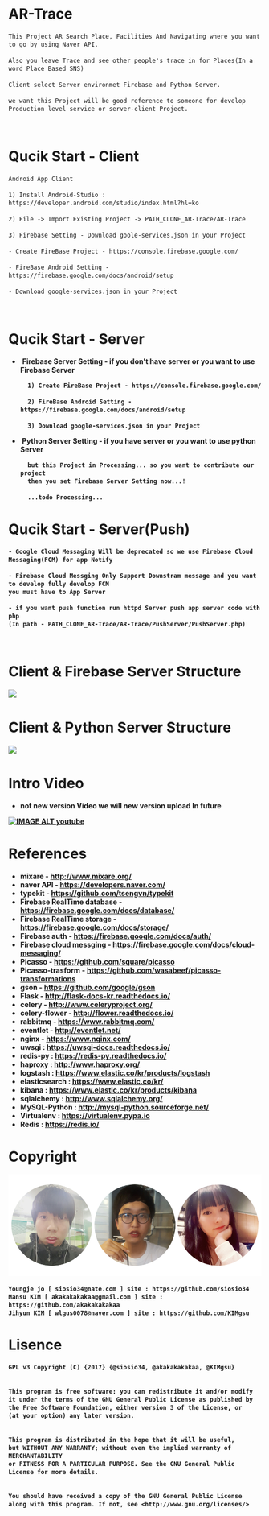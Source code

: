 # AR-Trace

    This Project AR Search Place, Facilities And Navigating where you want to go by using Naver API.

    Also you leave Trace and see other people's trace in for Places(In a word Place Based SNS)

    Client select Server environmet Firebase and Python Server.

    we want this Project will be good reference to someone for develop Production level service or server-client Project. 
    
# Qucik Start - Client

    Android App Client

    1) Install Android-Studio : https://developer.android.com/studio/index.html?hl=ko

    2) File -> Import Existing Project -> PATH_CLONE_AR-Trace/AR-Trace

    3) Firebase Setting - Download goole-services.json in your Project

    - Create FireBase Project - https://console.firebase.google.com/

    - FireBase Android Setting - https://firebase.google.com/docs/android/setup

    - Download google-services.json in your Project
    
# Qucik Start - Server    
  
-  <b>Firebase Server Setting - if you don't have server or you want to use Firebase Server 
    
        1) Create FireBase Project - https://console.firebase.google.com/

        2) FireBase Android Setting - https://firebase.google.com/docs/android/setup
    
        3) Download google-services.json in your Project
        
     
-  <b>Python Server Setting - if you have server or you want to use python Server
        
        but this Project in Processing... so you want to contribute our project 
        then you set Firebase Server Setting now...!

        ...todo Processing...
        
# Qucik Start - Server(Push)

    - Google Cloud Messaging Will be deprecated so we use Firebase Cloud Messaging(FCM) for app Notify

    - Firebase Cloud Messging Only Support Downstram message and you want to develop fully develop FCM
    you must have to App Server
    
    - if you want push function run httpd Server push app server code with php 
    (In path - PATH_CLONE_AR-Trace/AR-Trace/PushServer/PushServer.php)
       
# Client & Firebase Server Structure

![](https://ww1.sinaimg.cn/large/006tKfTcgy1fcmvrstxewj31a40uw76r.jpg)

# Client & Python Server Structure

![](https://ww1.sinaimg.cn/large/006tKfTcgy1fcmwr9sk33j31680o2whb.jpg)

# Intro Video
- not new version Video we will new version upload In future

[![IMAGE ALT youtube](http://img.youtube.com/vi/V0eGnEXL0VQ/0.jpg)](http://www.youtube.com/watch?v=V0eGnEXL0VQ)

# References 
- mixare - <http://www.mixare.org/>
- naver API - <https://developers.naver.com/>
- typekit - <https://github.com/tsengvn/typekit>
- Firebase RealTime database - <https://firebase.google.com/docs/database/>
- Firebase RealTime storage - <https://firebase.google.com/docs/storage/>
- Firebase auth - <https://firebase.google.com/docs/auth/>
- Firebase cloud messging - <https://firebase.google.com/docs/cloud-messaging/>
- Picasso - <https://github.com/square/picasso>
- Picasso-trasform - <https://github.com/wasabeef/picasso-transformations>
- gson - <https://github.com/google/gson>
- Flask - <http://flask-docs-kr.readthedocs.io/>
- celery - <http://www.celeryproject.org/>
- celery-flower - <http://flower.readthedocs.io/>
- rabbitmq - <https://www.rabbitmq.com/>
- eventlet - <http://eventlet.net/>
- nginx - <https://www.nginx.com/>
- uwsgi : https://uwsgi-docs.readthedocs.io/
- redis-py : https://redis-py.readthedocs.io/
- haproxy : http://www.haproxy.org/
- logstash : https://www.elastic.co/kr/products/logstash
- elasticsearch : https://www.elastic.co/kr/
- kibana : https://www.elastic.co/kr/products/kibana
- sqlalchemy : http://www.sqlalchemy.org/
- MySQL-Python : http://mysql-python.sourceforge.net/
- Virtualenv : https://virtualenv.pypa.io
- Redis : https://redis.io/


# Copyright
![alt AR-Trace](https://github.com/siosio34/AR-Trace/blob/master/docs/ar_trace_profile.png)

    Youngje jo [ siosio34@nate.com ] site : https://github.com/siosio34
    Mansu KIM [ akakakakakaa@gmail.com ] site : https://github.com/akakakakakaa
    Jihyun KIM [ wlgus0078@naver.com ] site : https://github.com/KIMgsu
    
# Lisence
    GPL v3 Copyright (C) {2017} {@siosio34, @akakakakakaa, @KIMgsu}

    
    This program is free software: you can redistribute it and/or modify
    it under the terms of the GNU General Public License as published by
    the Free Software Foundation, either version 3 of the License, or 
    (at your option) any later version.


    This program is distributed in the hope that it will be useful,
    but WITHOUT ANY WARRANTY; without even the implied warranty of MERCHANTABILITY
    or FITNESS FOR A PARTICULAR PURPOSE. See the GNU General Public License for more details.


    You should have received a copy of the GNU General Public License
    along with this program. If not, see <http://www.gnu.org/licenses/>
    
    




